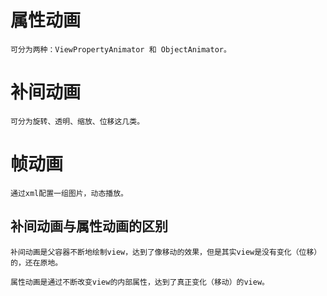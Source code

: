# 属性动画

    可分为两种：ViewPropertyAnimator 和 ObjectAnimator。
    

# 补间动画

    可分为旋转、透明、缩放、位移这几类。

# 帧动画
    
    通过xml配置一组图片，动态播放。
    
## 补间动画与属性动画的区别
    
    补间动画是父容器不断地绘制view，达到了像移动的效果，但是其实view是没有变化（位移）的，还在原地。
    
    属性动画是通过不断改变view的内部属性，达到了真正变化（移动）的view。